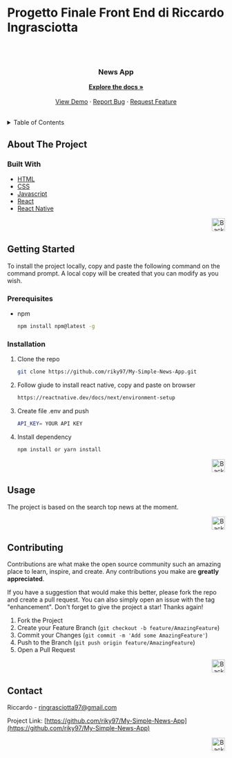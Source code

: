 # Progetto Finale Front End di Riccardo Ingrasciotta

<div id="top"></div>
<br/>
<!-- PROJECT LOGO -->
<br />
<div align="center">

<h3 align="center">News App</h3>

  <p align="center">
    <a href="https://github.com/riky97/My-Simple-News-App"><strong>Explore the docs »</strong></a>
    <br />
    <br />
    <a href="https://github.com/riky97/My-Simple-News-App">View Demo</a>
    ·
    <a href="https://github.com/riky97/My-Simple-News-App/issues/">Report Bug</a>
    ·
    <a href="https://github.com/riky97/My-Simple-News-App/issues/">Request Feature</a>
  </p>
</div>
<br/>
<!-- TABLE OF CONTENTS -->

<details>
  <summary>Table of Contents</summary>
  <ol>
    <li>
      <a href="#about-the-project">About The Project</a>
      <ul>
        <li><a href="#built-with">Built With</a></li>
      </ul>
    </li>
    <li>
      <a href="#getting-started">Getting Started</a>
      <ul>
      <li><a href="#prerequisites">Prerequisites</a></li>
        <li><a href="#installation">Installation</a></li>
      </ul>
    </li>
    <li><a href="#usage">Usage</a></li>
     <li><a href="#contributing">Contributing</a></li>
    <li><a href="#contact">Contact</a></li>
  </ol>
</details>
<!-- ABOUT THE PROJECT -->

## About The Project

### Built With

- [HTML](https://www.w3schools.com/html/html_intro.asp)
- [CSS](https://www.w3schools.com/css/)
- [Javascript](https://www.javascript.com/)
- [React](https://reactjs.org/)
- [React Native](https://reactnative.dev/)

<p align="right"><a href="#top"><img src="img/topArrow_readme.png" alt="Back to top" width="30" height="30"></a></p>

<!-- GETTING STARTED -->

## Getting Started

To install the project locally, copy and paste the following command on the command prompt.
A local copy will be created that you can modify as you wish.

### Prerequisites

- npm
  ```sh
  npm install npm@latest -g
  ```

### Installation

1. Clone the repo

   ```sh
   git clone https://github.com/riky97/My-Simple-News-App.git
   ```

2. Follow giude to install react native, copy and paste on browser

   ```sh
   https://reactnative.dev/docs/next/environment-setup
   ```

3. Create file .env and push

   ```sh
   API_KEY= YOUR API KEY
   ```

4. Install dependency

   ```sh
   npm install or yarn install
   ```

<p align="right"><a href="#top"><img src="img/topArrow_readme.png" alt="Back to top" width="30" height="30"></a></p>

## Usage

The project is based on the search top news at the moment.

<p align="right"><a href="#top"><img src="img/topArrow_readme.png" alt="Back to top" width="30" height="30"></a></p>

<!-- CONTRIBUTING -->

## Contributing

Contributions are what make the open source community such an amazing place to learn, inspire, and create. Any contributions you make are **greatly appreciated**.

If you have a suggestion that would make this better, please fork the repo and create a pull request. You can also simply open an issue with the tag "enhancement".
Don't forget to give the project a star! Thanks again!

1. Fork the Project
2. Create your Feature Branch (`git checkout -b feature/AmazingFeature`)
3. Commit your Changes (`git commit -m 'Add some AmazingFeature'`)
4. Push to the Branch (`git push origin feature/AmazingFeature`)
5. Open a Pull Request

<p align="right"><a href="#top"><img src="img/topArrow_readme.png" alt="Back to top" width="30" height="30"></a></p>

<!-- CONTACT -->

## Contact

Riccardo - ringrasciotta97@gmail.com

Project Link: [https://github.com/riky97/My-Simple-News-App](https://github.com/riky97/My-Simple-News-App)

<p align="right"><a href="#top"><img src="img/topArrow_readme.png" alt="Back to top" width="30" height="30"></a></p>
